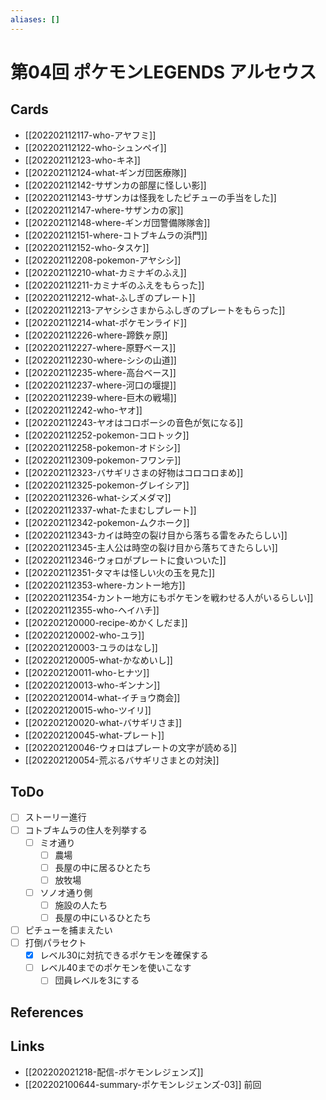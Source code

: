 ```yaml
---
aliases: []
---
```

# 第04回 ポケモンLEGENDS アルセウス

## Cards

- [[202202112117-who-アヤフミ]]
- [[202202112122-who-シュンペイ]]
- [[202202112123-who-キネ]]
- [[202202112124-what-ギンガ団医療隊]]
- [[202202112142-サザンカの部屋に怪しい影]]
- [[202202112143-サザンカは怪我をしたピチューの手当をした]]
- [[202202112147-where-サザンカの家]]
- [[202202112148-where-ギンガ団警備隊隊舎]]
- [[202202112151-where-コトブキムラの浜門]]
- [[202202112152-who-タスケ]]
- [[202202112208-pokemon-アヤシシ]]
- [[202202112210-what-カミナギのふえ]]
- [[202202112211-カミナギのふえをもらった]]
- [[202202112212-what-ふしぎのプレート]]
- [[202202112213-アヤシシさまからふしぎのプレートをもらった]]
- [[202202112214-what-ポケモンライド]]
- [[202202112226-where-蹄鉄ヶ原]]
- [[202202112227-where-原野ベース]]
- [[202202112230-where-シシの山道]]
- [[202202112235-where-高台ベース]]
- [[202202112237-where-河口の堰提]]
- [[202202112239-where-巨木の戦場]]
- [[202202112242-who-ヤオ]]
- [[202202112243-ヤオはコロボーシの音色が気になる]]
- [[202202112252-pokemon-コロトック]]
- [[202202112258-pokemon-オドシシ]]
- [[202202112309-pokemon-フワンテ]]
- [[202202112323-バサギリさまの好物はコロコロまめ]]
- [[202202112325-pokemon-グレイシア]]
- [[202202112326-what-シズメダマ]]
- [[202202112337-what-たまむしプレート]]
- [[202202112342-pokemon-ムクホーク]]
- [[202202112343-カイは時空の裂け目から落ちる雷をみたらしい]]
- [[202202112345-主人公は時空の裂け目から落ちてきたらしい]]
- [[202202112346-ウォロがプレートに食いついた]]
- [[202202112351-タマキは怪しい火の玉を見た]]
- [[202202112353-where-カントー地方]]
- [[202202112354-カントー地方にもポケモンを戦わせる人がいるらしい]]
- [[202202112355-who-ヘイハチ]]
- [[202202120000-recipe-めかくしだま]]
- [[202202120002-who-ユラ]]
- [[202202120003-ユラのはなし]]
- [[202202120005-what-かなめいし]]
- [[202202120011-who-ヒナツ]]
- [[202202120013-who-ギンナン]]
- [[202202120014-what-イチョウ商会]]
- [[202202120015-who-ツイリ]]
- [[202202120020-what-バサギリさま]]
- [[202202120045-what-プレート]]
- [[202202120046-ウォロはプレートの文字が読める]]
- [[202202120054-荒ぶるバサギリさまとの対決]]

## ToDo

- [ ] ストーリー進行
- [ ] コトブキムラの住人を列挙する
	- [ ] ミオ通り
		- [ ] 農場
		- [ ] 長屋の中に居るひとたち
		- [ ] 放牧場
	- [ ] ソノオ通り側
		- [ ] 施設の人たち
		- [ ] 長屋の中にいるひとたち
- [ ] ピチューを捕まえたい
- [ ] 打倒パラセクト
	- [x] レベル30に対抗できるポケモンを確保する
	- [ ] レベル40までのポケモンを使いこなす
		- [ ] 団員レベルを3にする

## References



## Links

- [[202202021218-配信-ポケモンレジェンズ]]
- [[202202100644-summary-ポケモンレジェンズ-03]] 前回
